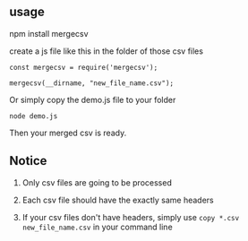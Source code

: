 ## usage

npm install mergecsv

create a js file like this in the folder of those csv files

	const mergecsv = require('mergecsv');

	mergecsv(__dirname, "new_file_name.csv");

Or simply copy the demo.js file to your folder

	node demo.js

Then your merged csv is ready.

## Notice

1. Only csv files are going to be processed

2. Each csv file should have the exactly same headers

3. If your csv files don't have headers, simply use `copy *.csv new_file_name.csv` in your command line
